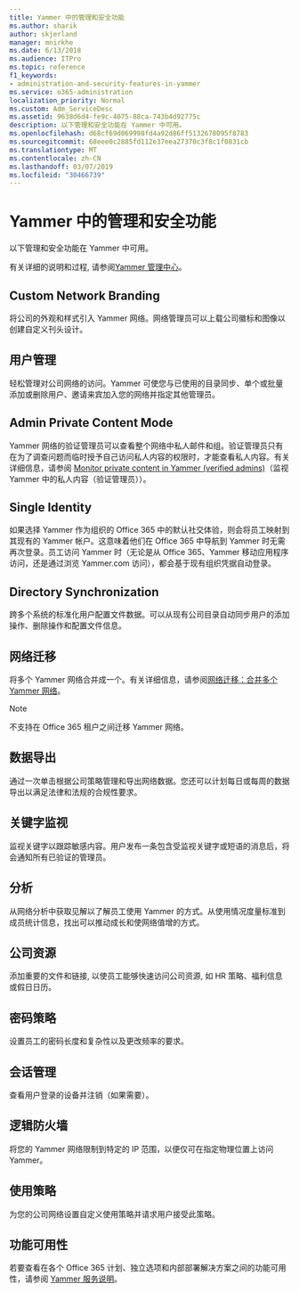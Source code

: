 ```yaml
---
title: Yammer 中的管理和安全功能
ms.author: sharik
author: skjerland
manager: mnirkhe
ms.date: 6/13/2018
ms.audience: ITPro
ms.topic: reference
f1_keywords:
- administration-and-security-features-in-yammer
ms.service: o365-administration
localization_priority: Normal
ms.custom: Adm_ServiceDesc
ms.assetid: 9638d6d4-fe9c-4075-88ca-743b4d92775c
description: 以下管理和安全功能在 Yammer 中可用。
ms.openlocfilehash: d68cf69d069998fd4a92d86ff5132678095f8783
ms.sourcegitcommit: 68eee0c2885fd112e37eea27370c3f8c1f0831cb
ms.translationtype: MT
ms.contentlocale: zh-CN
ms.lasthandoff: 03/07/2019
ms.locfileid: "30466739"
---
```

# <a name="administration-and-security-features-in-yammer"></a>Yammer 中的管理和安全功能

以下管理和安全功能在 Yammer 中可用。
  
有关详细的说明和过程, 请参阅[Yammer 管理中心](https://go.microsoft.com/fwlink/?LinkId=869688)。
  
## <a name="custom-network-branding"></a>Custom Network Branding
<a name="bkmk_CustomNetworkBranding"> </a>

将公司的外观和样式引入 Yammer 网络。网络管理员可以上载公司徽标和图像以创建自定义刊头设计。
  
## <a name="user-management"></a>用户管理
<a name="bkmk_UserManagement"> </a>

轻松管理对公司网络的访问。Yammer 可使您与已使用的目录同步、单个或批量添加或删除用户、邀请来宾加入您的网络并指定其他管理员。
  
## <a name="admin-private-content-mode"></a>Admin Private Content Mode
<a name="bkmk_AdminPrivate"> </a>

Yammer 网络的验证管理员可以查看整个网络中私人邮件和组。验证管理员只有在为了调查问题而临时授予自己访问私人内容的权限时，才能查看私人内容。有关详细信息，请参阅 [Monitor private content in Yammer (verified admins)](https://go.microsoft.com/fwlink/?LinkId=627479)（监视 Yammer 中的私人内容（验证管理员））。
  
## <a name="single-identity"></a>Single Identity
<a name="bkmk_o365_user_mapping"> </a>

如果选择 Yammer 作为组织的 Office 365 中的默认社交体验，则会将员工映射到其现有的 Yammer 帐户。这意味着他们在 Office 365 中导航到 Yammer 时无需再次登录。员工访问 Yammer 时（无论是从 Office 365、Yammer 移动应用程序访问，还是通过浏览 Yammer.com 访问），都会基于现有组织凭据自动登录。
  
## <a name="directory-synchronization"></a>Directory Synchronization
<a name="bkmk_DirectorySynchronization"> </a>

跨多个系统的标准化用户配置文件数据。可以从现有公司目录自动同步用户的添加操作、删除操作和配置文件信息。
  
## <a name="network-migration"></a>网络迁移
<a name="bkmk_NetworkMigration"> </a>

将多个 Yammer 网络合并成一个。有关详细信息，请参阅[网络迁移：合并多个 Yammer 网络](https://go.microsoft.com/fwlink/?LinkID=617488)。
  
> [!NOTE]
> 不支持在 Office 365 租户之间迁移 Yammer 网络。 
  
## <a name="data-export"></a>数据导出
<a name="bkmk_DataExport"> </a>

通过一次单击根据公司策略管理和导出网络数据。您还可以计划每日或每周的数据导出以满足法律和法规的合规性要求。
  
## <a name="keyword-monitoring"></a>关键字监视
<a name="bkmk_KeywordMonitoring"> </a>

监视关键字以跟踪敏感内容。用户发布一条包含受监视关键字或短语的消息后，将会通知所有已验证的管理员。
  
## <a name="analytics"></a>分析
<a name="bkmk_Analytics"> </a>

从网络分析中获取见解以了解员工使用 Yammer 的方式。从使用情况度量标准到成员统计信息，找出可以推动成长和使网络值增的方式。
  
## <a name="company-resources"></a>公司资源
<a name="bkmk_CompanyResources"> </a>

添加重要的文件和链接, 以使员工能够快速访问公司资源, 如 HR 策略、福利信息或假日日历。
  
## <a name="password-policies"></a>密码策略
<a name="bkmk_PasswordPolicies"> </a>

设置员工的密码长度和复杂性以及更改频率的要求。
  
## <a name="session-management"></a>会话管理
<a name="bkmk_SessionManagement"> </a>

查看用户登录的设备并注销（如果需要）。
  
## <a name="logical-firewall"></a>逻辑防火墙
<a name="bkmk_LogicalFirewall"> </a>

将您的 Yammer 网络限制到特定的 IP 范围，以便仅可在指定物理位置上访问 Yammer。
  
## <a name="usage-policy"></a>使用策略
<a name="bkmk_UsagePolicy"> </a>

为您的公司网络设置自定义使用策略并请求用户接受此策略。
  
## <a name="feature-availability"></a>功能可用性
<a name="bkmk_UsagePolicy"> </a>

若要查看在各个 Office 365 计划、独立选项和内部部署解决方案之间的功能可用性，请参阅 [Yammer 服务说明](yammer-service-description.md)。
  

